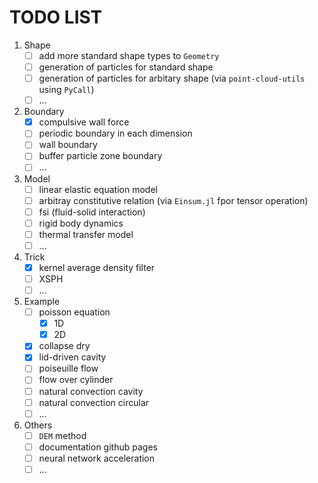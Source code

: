 # TODO LIST

1. Shape
    - [ ] add more standard shape types to `Geometry`
    - [ ] generation of particles for standard shape
    - [ ] generation of particles for arbitary shape (via `point-cloud-utils` using `PyCall`)
    - [ ] ...
2. Boundary
    - [x] compulsive wall force
    - [ ] periodic boundary in each dimension
    - [ ] wall boundary
    - [ ] buffer particle zone boundary
    - [ ] ...
3. Model
    - [ ] linear elastic equation model
    - [ ] arbitray constitutive relation (via `Einsum.jl` fpor tensor operation)
    - [ ] fsi (fluid-solid interaction)
    - [ ] rigid body dynamics
    - [ ] thermal transfer model
    - [ ] ...
4. Trick
    - [x] kernel average density filter
    - [ ] XSPH
    - [ ] ...
5. Example
    - [ ] poisson equation
        - [x] 1D
        - [x] 2D
    - [x] collapse dry
    - [x] lid-driven cavity
    - [ ] poiseuille flow
    - [ ] flow over cylinder
    - [ ] natural convection cavity
    - [ ] natural convection circular
    - [ ] ...
6. Others
    - [ ] `DEM` method
    - [ ] documentation github pages
    - [ ] neural network acceleration
    - [ ] ...